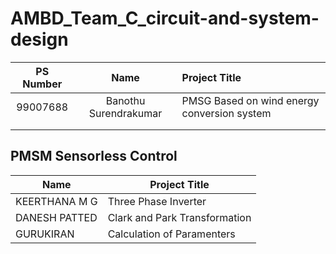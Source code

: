 # AMBD_Team_C_circuit-and-system-design

|PS Number|Name|Project Title|
|:----:|:---:|:-----|
|99007688|Banothu Surendrakumar|PMSG Based on wind energy conversion system|
||||
||||


## PMSM Sensorless Control
| Name | Project Title |
|------|---------------|
|KEERTHANA M G | Three Phase Inverter |
|DANESH PATTED | Clark and Park Transformation |
|GURUKIRAN | Calculation of Paramenters |
